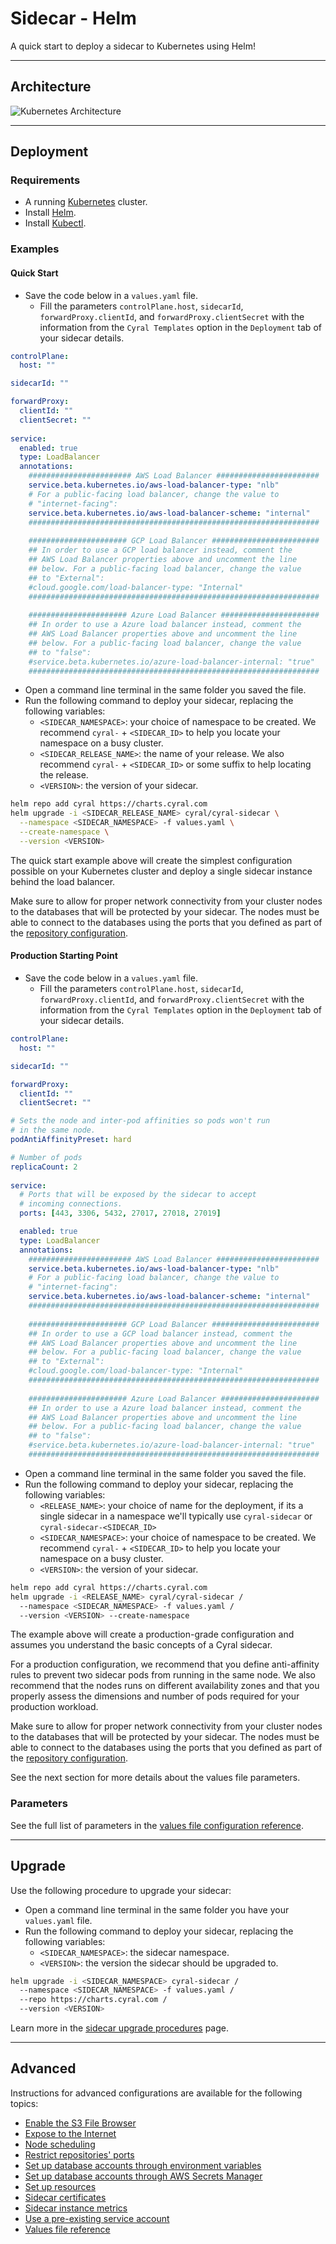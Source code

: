 # Sidecar - Helm

A quick start to deploy a sidecar to Kubernetes using Helm!

---

## Architecture

![Kubernetes Architecture](./docs/helm-arch.png)

---

## Deployment

### Requirements

* A running [Kubernetes](https://kubernetes.io/) cluster.
* Install [Helm](https://helm.sh/docs/intro/install/).
* Install [Kubectl](https://kubernetes.io/docs/tasks/tools/#kubectl).

### Examples

#### Quick Start

* Save the code below in a `values.yaml` file.
    * Fill the parameters `controlPlane.host`, `sidecarId`, `forwardProxy.clientId`, 
    and `forwardProxy.clientSecret` with the information from the `Cyral Templates` option
    in the `Deployment` tab of your sidecar details.

```yaml
controlPlane:
  host: ""

sidecarId: ""

forwardProxy:
  clientId: ""
  clientSecret: ""
​
service:
  enabled: true
  type: LoadBalancer
  annotations:
    ####################### AWS Load Balancer #######################
    service.beta.kubernetes.io/aws-load-balancer-type: "nlb"
    # For a public-facing load balancer, change the value to
    # "internet-facing":
    service.beta.kubernetes.io/aws-load-balancer-scheme: "internal"
    #################################################################
​
    ###################### GCP Load Balancer ########################
    ## In order to use a GCP load balancer instead, comment the
    ## AWS Load Balancer properties above and uncomment the line
    ## below. For a public-facing load balancer, change the value
    ## to "External":
    #cloud.google.com/load-balancer-type: "Internal"
    #################################################################
​
    ###################### Azure Load Balancer ######################
    ## In order to use a Azure load balancer instead, comment the
    ## AWS Load Balancer properties above and uncomment the line
    ## below. For a public-facing load balancer, change the value
    ## to "false":
    #service.beta.kubernetes.io/azure-load-balancer-internal: "true"
    #################################################################
```

* Open a command line terminal in the same folder you saved the file.
* Run the following command to deploy your sidecar, replacing the following variables:
    * `<SIDECAR_NAMESPACE>`: your choice of namespace to be created. We recommend `cyral-` + 
    `<SIDECAR_ID>` to help you locate your namespace on a busy cluster.
    * `<SIDECAR_RELEASE_NAME>`: the name of your release. We also recommend `cyral-` + `<SIDECAR_ID>` or some suffix to help locating the release.
    * `<VERSION>`: the version of your sidecar.

```bash
helm repo add cyral https://charts.cyral.com
helm upgrade -i <SIDECAR_RELEASE_NAME> cyral/cyral-sidecar \
  --namespace <SIDECAR_NAMESPACE> -f values.yaml \
  --create-namespace \
  --version <VERSION>
```

The quick start example above will create the simplest configuration possible on your Kubernetes cluster
and deploy a single sidecar instance behind the load balancer.

Make sure to allow for proper network connectivity from your cluster nodes 
to the databases that will be protected by your sidecar. The nodes must
be able to connect to the databases using the ports that you defined
as part of the [repository configuration](https://cyral.com/docs/manage-repositories/repo-track).

#### Production Starting Point


* Save the code below in a `values.yaml` file.
    * Fill the parameters `controlPlane.host`, `sidecarId`, `forwardProxy.clientId`, 
    and `forwardProxy.clientSecret` with the information from the `Cyral Templates` option
    in the `Deployment` tab of your sidecar details.

```yaml
controlPlane:
  host: ""

sidecarId: ""

forwardProxy:
  clientId: ""
  clientSecret: ""

# Sets the node and inter-pod affinities so pods won't run
# in the same node.
podAntiAffinityPreset: hard

# Number of pods
replicaCount: 2
​
service:
  # Ports that will be exposed by the sidecar to accept 
  # incoming connections.
  ports: [443, 3306, 5432, 27017, 27018, 27019]

  enabled: true
  type: LoadBalancer
  annotations:
    ####################### AWS Load Balancer #######################
    service.beta.kubernetes.io/aws-load-balancer-type: "nlb"
    # For a public-facing load balancer, change the value to
    # "internet-facing":
    service.beta.kubernetes.io/aws-load-balancer-scheme: "internal"
    #################################################################
​
    ###################### GCP Load Balancer ########################
    ## In order to use a GCP load balancer instead, comment the
    ## AWS Load Balancer properties above and uncomment the line
    ## below. For a public-facing load balancer, change the value
    ## to "External":
    #cloud.google.com/load-balancer-type: "Internal"
    #################################################################
​
    ###################### Azure Load Balancer ######################
    ## In order to use a Azure load balancer instead, comment the
    ## AWS Load Balancer properties above and uncomment the line
    ## below. For a public-facing load balancer, change the value
    ## to "false":
    #service.beta.kubernetes.io/azure-load-balancer-internal: "true"
    #################################################################
```

* Open a command line terminal in the same folder you saved the file.
* Run the following command to deploy your sidecar, replacing the following variables:
    * `<RELEASE_NAME>`: your choice of name for the deployment, if its a  single sidecar in a namespace we'll typically use `cyral-sidecar` or `cyral-sidecar-<SIDECAR_ID>`
    * `<SIDECAR_NAMESPACE>`: your choice of namespace to be created. We recommend `cyral-` + 
    `<SIDECAR_ID>` to help you locate your namespace on a busy cluster.
    * `<VERSION>`: the version of your sidecar.

```bash
helm repo add cyral https://charts.cyral.com
helm upgrade -i <RELEASE_NAME> cyral/cyral-sidecar /
  --namespace <SIDECAR_NAMESPACE> -f values.yaml /
  --version <VERSION> --create-namespace
```

The example above will create a production-grade configuration and assumes you understand
the basic concepts of a Cyral sidecar.

For a production configuration, we recommend that you define anti-affinity rules
to prevent two sidecar pods from running in the same node. We also recommend that
the nodes runs on different availability zones and that you properly assess the 
dimensions and number of pods required for your production workload.

Make sure to allow for proper network connectivity from your cluster nodes 
to the databases that will be protected by your sidecar. The nodes must
be able to connect to the databases using the ports that you defined
as part of the [repository configuration](https://cyral.com/docs/manage-repositories/repo-track).

See the next section for more details about the values file parameters.

### Parameters

See the full list of parameters in the [values file configuration reference](./docs/values-file.md).

---

## Upgrade

Use the following procedure to upgrade your sidecar:

* Open a command line terminal in the same folder you have your `values.yaml` file.
* Run the following command to deploy your sidecar, replacing the following variables:
    * `<SIDECAR_NAMESPACE>`: the sidecar namespace.
    * `<VERSION>`: the version the sidecar should be upgraded to.

```bash
helm upgrade -i <SIDECAR_NAMESPACE> cyral-sidecar /
  --namespace <SIDECAR_NAMESPACE> -f values.yaml /
  --repo https://charts.cyral.com /
  --version <VERSION>
```

Learn more in the [sidecar upgrade procedures](https://cyral.com/docs/sidecars/manage/upgrade/) page.

---

## Advanced

Instructions for advanced configurations are available for the following topics:

* [Enable the S3 File Browser](./docs/s3-browser.md)
* [Expose to the Internet](./docs/public-load-balancer.md)
* [Node scheduling](./docs/node-scheduling.md)
* [Restrict repositories' ports](./docs/port-configuration.md)
* [Set up database accounts through environment variables](./docs/database-accounts/environment-variables.md)
* [Set up database accounts through AWS Secrets Manager](./docs/database-accounts/aws-secrets-manager.md)
* [Set up resources](./docs/resources.md)
* [Sidecar certificates](./docs/certificates.md)
* [Sidecar instance metrics](./docs/metrics.md)
* [Use a pre-existing service account](./docs/pre-existing-sa.md)
* [Values file reference](./docs/values-file.md)
